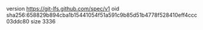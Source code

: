 version https://git-lfs.github.com/spec/v1
oid sha256:658829b894cba1b15441054f51a591c9b85d51b4778f528410eff4ccc03ddc80
size 3336
